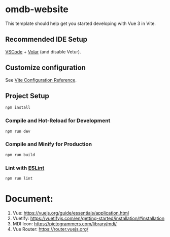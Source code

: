 # omdb-website

This template should help get you started developing with Vue 3 in Vite.

## Recommended IDE Setup

[VSCode](https://code.visualstudio.com/) + [Volar](https://marketplace.visualstudio.com/items?itemName=Vue.volar) (and disable Vetur).

## Customize configuration

See [Vite Configuration Reference](https://vitejs.dev/config/).

## Project Setup

```sh
npm install
```

### Compile and Hot-Reload for Development

```sh
npm run dev
```

### Compile and Minify for Production

```sh
npm run build
```

### Lint with [ESLint](https://eslint.org/)

```sh
npm run lint
```
# Document:
1. Vue: https://vuejs.org/guide/essentials/application.html
2. Vuetify: https://vuetifyjs.com/en/getting-started/installation/#installation
3. MDI Icon: https://pictogrammers.com/library/mdi/
4. Vue Router: https://router.vuejs.org/